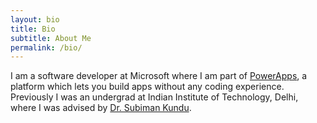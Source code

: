 ```yaml
---
layout: bio
title: Bio
subtitle: About Me
permalink: /bio/
---
```


I am a software developer at Microsoft where I am part of [PowerApps](https://powerapps.microsoft.com), a platform which lets you build apps without any coding experience. Previously I was an undergrad at Indian Institute of Technology, Delhi, where I was advised by [Dr. Subiman Kundu](http://maths.iitd.ac.in/people/faculty/subiman_kundu.php). 